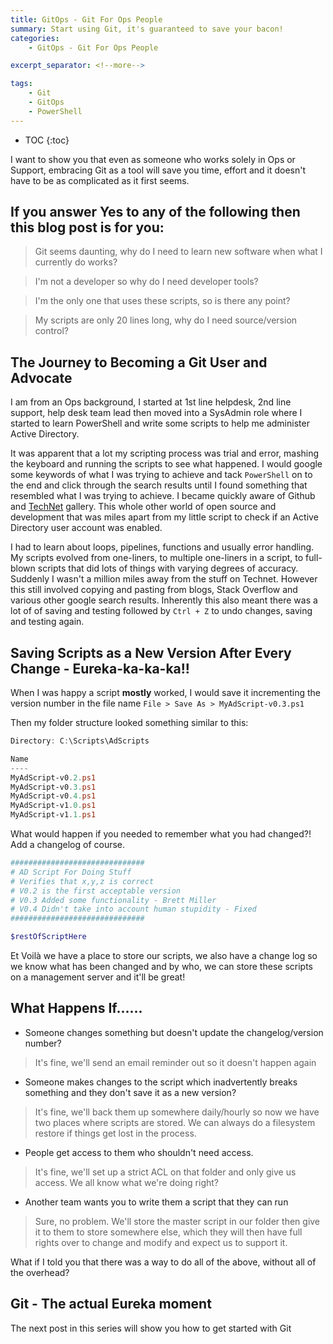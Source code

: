 ```yaml
---
title: GitOps - Git For Ops People
summary: Start using Git, it's guaranteed to save your bacon!
categories:
    - GitOps - Git For Ops People

excerpt_separator: <!--more-->

tags:
    - Git
    - GitOps
    - PowerShell
---
```


* TOC
{:toc}

I want to show you that even as someone who works solely in Ops or Support, embracing Git as a tool will save you time, effort and it doesn't have to be as complicated as it first seems.

## If you answer Yes to any of the following then this blog post is for you:
> Git seems daunting, why do I need to learn new software when what I currently do works?

> I'm not a developer so why do I need developer tools?

> I'm the only one that uses these scripts, so is there any point?

> My scripts are only 20 lines long, why do I need source/version control?

<!--more-->

## The Journey to Becoming a Git User and Advocate

I am from an Ops background, I started at 1st line helpdesk, 2nd line support, help desk team lead then moved into a SysAdmin role where I started to learn PowerShell and write some scripts to help me administer Active Directory.

It was apparent that a lot my scripting process was trial and error, mashing the keyboard and running the scripts to see what happened. I would google some keywords of what I was trying to achieve and tack `PowerShell` on to the end and click through the search results until I found something that resembled what I was trying to achieve. I became quickly aware of Github and [TechNet](https://gallery.technet.microsoft.com) gallery. This whole other world of open source and development that was miles apart from my little script to check if an Active Directory user account was enabled.

I had to learn about loops, pipelines, functions and usually error handling. My scripts evolved from one-liners, to multiple one-liners in a script, to full-blown scripts that did lots of things with varying degrees of accuracy. Suddenly I wasn't a million miles away from the stuff on Technet. However this still involved copying and pasting from blogs, Stack Overflow and various other google search results. Inherently this also meant there was a lot of of saving and testing followed by `Ctrl + Z` to undo changes, saving and testing again.

## Saving Scripts as a New Version After Every Change - Eureka-ka-ka-ka!!

When I was happy a script **mostly** worked, I would save it incrementing the version number in the file name `File > Save As > MyAdScript-v0.3.ps1`

Then my folder structure looked something similar to this:

```powershell
Directory: C:\Scripts\AdScripts

Name
----
MyAdScript-v0.2.ps1 
MyAdScript-v0.3.ps1
MyAdScript-v0.4.ps1
MyAdScript-v1.0.ps1
MyAdScript-v1.1.ps1
```
What would happen if you needed to remember what you had changed?! Add a changelog of course.

```powershell
##############################
# AD Script For Doing Stuff
# Verifies that x,y,z is correct
# V0.2 is the first acceptable version
# V0.3 Added some functionality - Brett Miller
# V0.4 Didn't take into account human stupidity - Fixed
##############################

$restOfScriptHere
```
Et Voilà we have a place to store our scripts, we also have a change log so we know what has been changed and by who, we can store these scripts on a management server and it'll be great!

## What Happens If......
* Someone changes something but doesn't update the changelog/version number?
> It's fine, we'll send an email reminder out so it doesn't happen again

* Someone makes changes to the script which inadvertently breaks something and they don't save it as a new version?
> It's fine, we'll back them up somewhere daily/hourly so now we have two places where scripts are stored.
> We can always do a filesystem restore if things get lost in the process.

* People get access to them who shouldn't need access.
> It's fine, we'll set up a strict ACL on that folder and only give us access.
> We all know what we're doing right?

* Another team wants you to write them a script that they can run
> Sure, no problem. We'll store the master script in our folder then give it to them to store somewhere else, which they will then have full rights over to change and modify and expect us to support it.

What if I told you that there was a way to do all of the above, without all of the overhead?

## Git - The actual Eureka moment
The next post in this series will show you how to get started with Git
